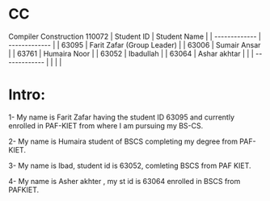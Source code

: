 # CC
Compiler Construction 110072
| Student ID     | Student Name                |
| -------------  | -------------               |
| 63095          | Farit Zafar (Group Leader)  | 
| 63006          | Sumair Ansar                |
| 63761          | Humaira Noor                | 
| 63052          | Ibadullah                   |
| 63064          | Ashar akhtar                | 
|                |  -------------              |
|                |                             |


# Intro:
1- My name is Farit Zafar having the student ID 63095 and currently enrolled in PAF-KIET from where I am pursuing my BS-CS. 

2- My name is Humaira student of BSCS completing my degree from PAF-KIET.

3- My name is Ibad, student id is 63052, comleting BSCS from PAF KIET.

4- My name is Asher akhter , my st id is 63064 enrolled in BSCS from PAFKIET.
